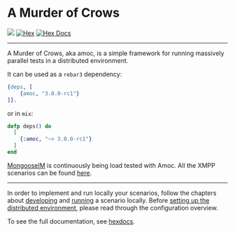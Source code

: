 # A Murder of Crows
[![](https://github.com/esl/amoc/workflows/CI/badge.svg)](https://github.com/esl/amoc/actions?query=workflow%3ACI)
[![Hex](http://img.shields.io/hexpm/v/amoc.svg)](https://hex.pm/packages/amoc)
[![Hex Docs](https://img.shields.io/badge/hex-docs-lightgreen.svg)](https://hexdocs.pm/amoc/)

----------------------------------------------------------------------------------------------
A Murder of Crows, aka amoc, is a simple framework for running massively parallel tests in a distributed environment.

It can be used as a `rebar3` dependency:

```erlang
{deps, [
    {amoc, "3.0.0-rc1"}
]}.
```

or in `mix`:
```elixir
defp deps() do
  [
    {:amoc, "~> 3.0.0-rc1"}
  ]
end
```

[MongooseIM](https://github.com/esl/MongooseIM) is continuously being load tested with Amoc.
All the XMPP scenarios can be found [here](https://github.com/esl/amoc-arsenal-xmpp).

---------------------------------------------------------------------
In order to implement and run locally your scenarios, follow the chapters about
[developing](guides/scenario.md) and [running](guides/local-run.md) a scenario
locally.
Before [setting up the distributed environment](guides/distributed.md),
please read through the configuration overview.

To see the full documentation, see [hexdocs](https://hexdocs.pm/amoc).
